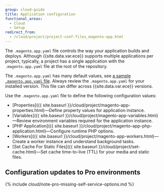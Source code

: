 ```yaml
---
group: cloud-guide
title: Application configuration
functional_areas:
  - Cloud
  - Setup
redirect_from:
  - /cloud/project/project-conf-files_magento-app.html
---
```


The `.magento.app.yaml` file controls the way your application builds and deploys. Although {{site.data.var.ece}} supports multiple applications per project, typically, a project has a single application with the `.magento.app.yaml` file at the root of the repository.

The `.magento.app.yaml` has many default values, see [a sample `.magento.app.yaml` file](https://github.com/magento/magento-cloud/blob/master/.magento.app.yaml). Always review the `.magento.app.yaml` for your installed version. This file can differ across {{site.data.var.ece}} versions.

Use the `.magento.app.yaml` file to define the following configuration values:

-  [Properties]({{ site.baseurl }}/cloud/project/magento-app-properties.html)—Define property values for application instance.
-  [Variables]({{ site.baseurl }}/cloud/project/magento-app-variables.html)—Review environment variables required for the application instance.
-  [PHP Application]({{ site.baseurl }}/cloud/project/magento-app-php-application.html)—Configure runtime PHP options.
-  [Workers]({{ site.baseurl }}/cloud/project/magento-app-workers.html)—Create a worker instance and understand background tasks.
-  [Set Cache For Static Files]({{ site.baseurl }}/cloud/project/set-cache.html)—Set cache time-to-live (TTL) for your media and static files.

## Configuration updates to Pro environments

{% include cloud/note-pro-missing-self-service-options.md %}

